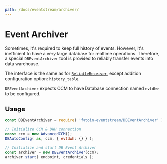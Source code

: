 ```yaml
---
path: /docs/eventstream/archiver/
---
```


# Event Archiver

Sometimes, it's required to keep full history of events. However, it's inefficient
to have a very large database for realtime operations. Therefore, a special
`DBEventArchiver` tool is provided to reliably transfer events into data warehouse.

The interface is the same as for [`ReliableReceiver`](/docs/eventstream/receiver/), except
addition configuration option: `history_table`.

`DBEventArchiver` expects CCM to have Database connection named `evtdhw` to be configured.

## Usage

```javascript
const DBEventArchiver = require( 'futoin-eventstream/DBEventArchiver' );

// Initialize CCM & DWH connection
const ccm = new AdvancedCCM();
DBAutoConfig( as, ccm, { evtdwh: {} } );

// Initialize and start DB Event Archiver
const archiver = new DBEventArchiver(ccm);
archiver.start( endpoint, credentials );
```

